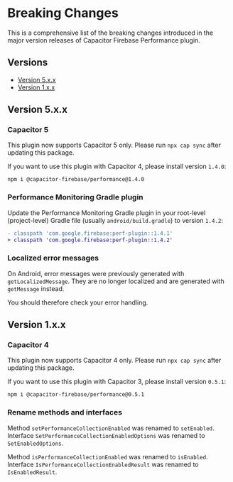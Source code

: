 # Breaking Changes

This is a comprehensive list of the breaking changes introduced in the major version releases of Capacitor Firebase Performance plugin.

## Versions

- [Version 5.x.x](#version-5xx)
- [Version 1.x.x](#version-1xx)

## Version 5.x.x

### Capacitor 5

This plugin now supports Capacitor 5 only. Please run `npx cap sync` after updating this package.

If you want to use this plugin with Capacitor 4, please install version `1.4.0`:

```
npm i @capacitor-firebase/performance@1.4.0
```

### Performance Monitoring Gradle plugin

Update the Performance Monitoring Gradle plugin in your root-level (project-level) Gradle file (usually `android/build.gradle`) to version `1.4.2`:

```diff
- classpath 'com.google.firebase:perf-plugin::1.4.1'
+ classpath 'com.google.firebase:perf-plugin::1.4.2'
```

### Localized error messages

On Android, error messages were previously generated with `getLocalizedMessage`. They are no longer localized and are generated with `getMessage` instead.

You should therefore check your error handling.

## Version 1.x.x

### Capacitor 4

This plugin now supports Capacitor 4 only. Please run `npx cap sync` after updating this package.

If you want to use this plugin with Capacitor 3, please install version `0.5.1`:

```
npm i @capacitor-firebase/performance@0.5.1
```

### Rename methods and interfaces

Method `setPerformanceCollectionEnabled` was renamed to `setEnabled`.  
Interface `SetPerformanceCollectionEnabledOptions` was renamed to `SetEnabledOptions`.

Method `isPerformanceCollectionEnabled` was renamed to `isEnabled`.  
Interface `IsPerformanceCollectionEnabledResult` was renamed to `IsEnabledResult`.
